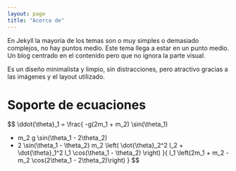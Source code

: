 ```yaml
---
layout: page
title: "Acerca de"
---
```


En Jekyll la mayoría de los temas son o muy simples o demasiado complejos, no hay puntos medio. Este tema llega a estar en un punto medio. Un blog centrado en el contenido pero que no ignora la parte visual. 

Es un diseño minimalista y limpio, sin distracciones, pero atractivo gracias a las imágenes y el layout utilizado.

# Soporte de ecuaciones

$$
\ddot{\theta}_1 = \frac{
  -g(2m_1 + m_2) \sin(\theta_1)
  - m_2 g \sin(\theta_1 - 2\theta_2)
  - 2 \sin(\theta_1 - \theta_2) m_2 \left(
    \dot{\theta}_2^2 l_2 + \dot{\theta}_1^2 l_1 \cos(\theta_1 - \theta_2)
  \right)
}{
  l_1 \left(2m_1 + m_2 - m_2 \cos(2\theta_1 - 2\theta_2)\right)
}
$$
